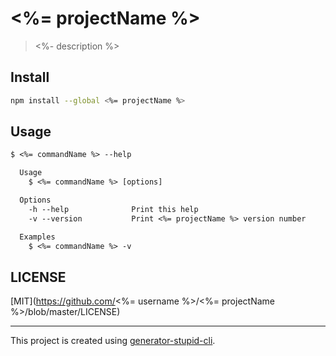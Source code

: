 # <%= projectName %>

> <%- description %>

## Install

```bash
npm install --global <%= projectName %>
```

## Usage

```txt
$ <%= commandName %> --help

  Usage
    $ <%= commandName %> [options]

  Options
    -h --help              Print this help
    -v --version           Print <%= projectName %> version number

  Examples
    $ <%= commandName %> -v
```

## LICENSE

[MIT](https://github.com/<%= username %>/<%= projectName %>/blob/master/LICENSE)

---

This project is created using [generator-stupid-cli](https://github.com/yyz945947732/generator-stupid-cli).
